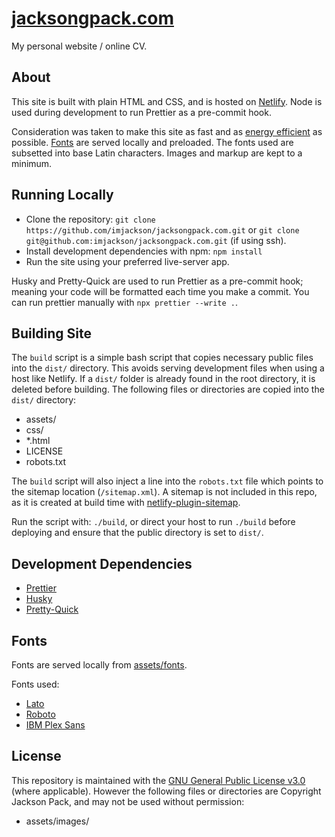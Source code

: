 # [jacksongpack.com](https://jacksongpack.com)

My personal website / online CV.

## About

This site is built with plain HTML and CSS, and is hosted on [Netlify](https://netlify.com). Node is used during development to run Prettier as a pre-commit hook.

Consideration was taken to make this site as fast and as [energy efficient](https://websitecarbon.com) as possible. [Fonts](#fonts) are served locally and preloaded. The fonts used are subsetted into base Latin characters. Images and markup are kept to a minimum.

## Running Locally

-   Clone the repository: `git clone https://github.com/imjackson/jacksongpack.com.git` or `git clone git@github.com:imjackson/jacksongpack.com.git` (if using ssh).
-   Install development dependencies with npm: `npm install`
-   Run the site using your preferred live-server app.

Husky and Pretty-Quick are used to run Prettier as a pre-commit hook; meaning your code will be formatted each time you make a commit. You can run prettier manually with `npx prettier --write .`.

## Building Site

The `build` script is a simple bash script that copies necessary public files into the `dist/` directory. This avoids serving development files when using a host like Netlify. If a `dist/` folder is already found in the root directory, it is deleted before building. The following files or directories are copied into the `dist/` directory:

-   assets/
-   css/
-   \*.html
-   LICENSE
-   robots.txt

The `build` script will also inject a line into the `robots.txt` file which points to the sitemap location (`/sitemap.xml`). A sitemap is not included in this repo, as it is created at build time with [netlify-plugin-sitemap](https://github.com/netlify-labs/netlify-plugin-sitemap).

Run the script with: `./build`, or direct your host to run `./build` before deploying and ensure that the public directory is set to `dist/`.

## Development Dependencies

-   [Prettier](https://github.com/prettier/prettier)
-   [Husky](https://github.com/typicode/husky)
-   [Pretty-Quick](https://github.com/azz/pretty-quick)

## Fonts

Fonts are served locally from [assets/fonts](./assets/fonts/).

Fonts used:

-   [Lato](https://www.latofonts.com/)
-   [Roboto](https://fonts.google.com/specimen/Roboto?preview.text_type=custom#about)
-   [IBM Plex Sans](https://www.ibm.com/plex/)

## License

This repository is maintained with the [GNU General Public License v3.0](./LICENSE) (where applicable). However the following files or directories are Copyright Jackson Pack, and may not be used without permission:

-   assets/images/
